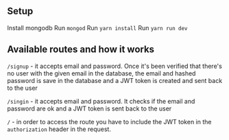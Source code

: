 ## Setup

Install mongodb
Run `mongod`
Run `yarn install`
Run `yarn run dev`

## Available routes and how it works

`/signup` - it accepts email and password. Once it's been verified that there's no user with the given email in the database, the email and hashed password is save in the database and a JWT token is created and sent back to the user

`/singin` - it accepts email and password. It checks if the email and password are ok and a JWT token is sent back to the user

`/` - in order to access the route you have to include the JWT token in the `authorization` header in the request.
